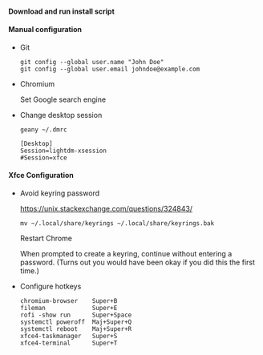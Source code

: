 
#### Download and run install script

#### Manual configuration

- Git
    
    ```
    git config --global user.name "John Doe"
    git config --global user.email johndoe@example.com
    ```

- Chromium
    
    Set Google search engine
    
- Change desktop session

    `geany ~/.dmrc`
    
    ```
    [Desktop]
    Session=lightdm-xsession
    #Session=xfce
    ```
    
#### Xfce Configuration

- Avoid keyring password
    
    https://unix.stackexchange.com/questions/324843/  
    
    `mv ~/.local/share/keyrings ~/.local/share/keyrings.bak`
    
    Restart Chrome
    
    When prompted to create a keyring, continue without entering a password. (Turns out you would have been okay if you did this the first time.)

- Configure hotkeys

    ```
    chromium-browser    Super+B
    fileman             Super+E
    rofi -show run      Super+Space
    systemctl poweroff  Maj+Super+Q
    systemctl reboot    Maj+Super+R
    xfce4-taskmanager   Super+S
    xfce4-terminal      Super+T 
    ```


